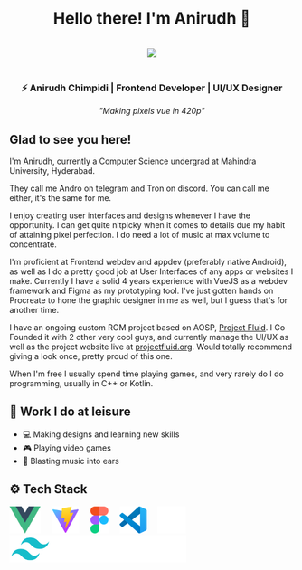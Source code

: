 <div align="center">
  <h1>Hello there! I'm Anirudh 👋</h1> <br />
  <img height="180em" src="https://github-readme-stats-eight-theta.vercel.app/api?username=AndroBuddy&show_icons=true&theme=algolia&include_all_commits=true&count_private=true"/><br /><br />
  <h3>⚡ Anirudh Chimpidi | Frontend Developer | UI/UX Designer</h3>
  <i>"Making pixels vue in 420p"</i>
</div>

## Glad to see you here!

I'm Anirudh, currently a Computer Science undergrad at Mahindra University, Hyderabad.

They call me Andro on telegram and Tron on discord. You can call me either, it's the same for me.

I enjoy creating user interfaces and designs whenever I have the opportunity. I can get quite nitpicky when it comes to details due my habit of attaining pixel perfection. I do need a lot of music at max volume to concentrate.

I'm proficient at Frontend webdev and appdev (preferably native Android), as well as I do a pretty good job at User Interfaces of any apps or websites I make. Currently I have a solid 4 years experience with VueJS as a webdev framework and Figma as my prototyping tool. I've just gotten hands on Procreate to hone the graphic designer in me as well, but I guess that's for another time.

I have an ongoing custom ROM project based on AOSP, [Project Fluid](https://github.com/Project-Fluid). I Co Founded it with 2 other very cool guys, and currently manage the UI/UX as well as the project website live at [projectfluid.org](https://projectfluid.org). Would totally recommend giving a look once, pretty proud of this one.

When I'm free I usually spend time playing games, and very rarely do I do programming, usually in C++ or Kotlin.

## 🌌 Work I do at leisure

- 💻 Making designs and learning new skills
- 🎮 Playing video games
- 🎵 Blasting music into ears

## ⚙️ Tech Stack

<a href="https://vuejs.org/"><img src="./assets/vue.svg" height=48px /></a> &nbsp; &nbsp;
<a href="https://vitejs.dev/"><img src="./assets/vite.svg" height=48px /></a> &nbsp; &nbsp;
<a href="https://www.figma.com/"><img src="./assets/figma.svg" height=48px /></a> &nbsp; &nbsp;
<a href="https://code.visualstudio.com/"><img src="./assets/vscode.svg" height=48px /></a> &nbsp; &nbsp;
<a href="https://github.com/"><img src="./assets/github.svg" height=48px /></a> &nbsp; &nbsp;
<a href="https://tailwindcss.com/"><img src="./assets/tailwind.svg" height=48px /></a> &nbsp; &nbsp;
